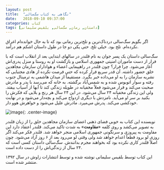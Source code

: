 ```yaml
---
layout: post
title:  "نگاهی به کتاب سگ‌سالی"
date:   2018-09-10 09:37:00
categories: کتاب
tags: [داستان, رمان, سگ‌سالی, بلقیس سلیمانی]
---
```

اگر بگویم سگ‌سالی دردناک‌ترین و تلخ‌ترین رمانی بود که تا به حال خوانده‌ام اغراق نکرده‌ام. تلخ بود. خیلی تلخ. حتی یکی دو جا در طول داستان اشکم هم درآمد.

سگ‌سالی داستان یک پسر جوان به نام قلندر در سالهای ابتدایی بعد از انقلاب است که با فرار از دست ماموران امنیتی جمهوری اسلامی و بازگشت او به روستا و منزل پدری‌اش آغاز می‌شود. چرا فرار؟ چون قلندر در راهپیمایی اعضاء و هواداران سازمان مجاهدین خلق حضور داشته. آن قدر سریع فرار کرده که حتی فرصت نکرده از هادی مجتبایی که نشریه سازمان را به او می‌داده خبر بگیرد. مستقیماً از میدان هاشمی به ترمینال جنوب رفته و سوار اتوبوس شده و به شمس‌آباد برگشته. به خانه که می‌رسد با پدر و مادرش صحبت می‌کند و قرار می‌شود فعلاً مخفیانه در طویله زندگی کند تا آبها از آسیاب بیفتد. ولی این زندگی مخفیانه ۲۴ سال می‌شود. در این ۲۴ سال هر رنج و بلایی که فکرش را بکنید بر سر او می‌آید. نامزدش با دیگری ازدواج می‌کند و بچه‌دار می‌شود و در نهایت خودکشی می‌کند. پدرش می‌میرد. مادرش علیل می‌شود و خواهرش هوو دار.

![image](https://files.virgool.io/upload/users/210/posts/nz3jwxikxwmi/epdlfr8gvxaf.jpeg "سگ سالی"){: .center-image}

نویسنده این کتاب به خوبی فضای ذهنی اعضای سازمان مجاهدین خلق را از زبان قلندر به تصویر می‌کشد و روی کلمه «**مقاومت**» به شدت تاکید می‌کند. قلندر اعتقاد دارد این مقاومت به پیروزی و سرنگونی جمهوری اسلامی منجر خواهد شد. قلندر فکر می‌کند اگر روزی لو برود قطعاً اعدام خواهد شد ولی وقتی لو می‌رود بعد از ۶ روز آزاد می‌شود. چون اصلاً قلندر کاری نکرده بود که بخواهند مجرم بدانندش. سگ‌سالی داستان کسی است که ۲۴ سال از زندگی‌اش را از دست داده است.

این کتاب توسط بلقیس سلیمانی نوشته شده و توسط انتشارات زاوش در سال ۱۳۹۲ منتشر شده است.
